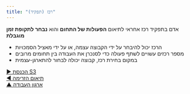 ```yaml
---
title: "רכז (תפקיד)"
---
```



אדם בתפקיד רכז אחראי לתיאום **הפעולות של התחום** והוא **נבחר לתקופת זמן מוגבלת**

- הרכז יכול להיבחר על ידי הקבוצה עצמה, או על ידי מאציל הסמכויות
- מספר רכזים עשויים לשתף פעולה כדי לסנכרן את העבודה בין תחומים מרובים
- במקום בחירת רכז, קבוצה יכולה לבחור להתארגן-עצמית

[&#9654; הכנסת S3](bringing-in-s3.html)<br/>[&#9664; תיאום הזרימה](align-flow.html)<br/>[&#9650; ארגון העבודה](organizing-work.html)

